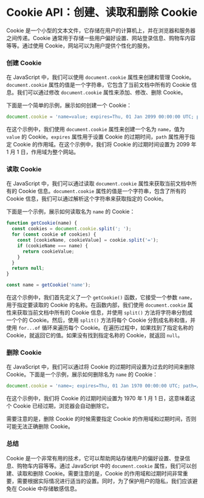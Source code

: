 # Cookie API：创建、读取和删除 Cookie

Cookie 是一个小型的文本文件，它存储在用户的计算机上，并在浏览器和服务器之间传递。Cookie 通常用于存储一些用户偏好设置、网站登录信息、购物车内容等等。通过使用 Cookie，网站可以为用户提供个性化的服务。

### 创建 Cookie

在 JavaScript 中，我们可以使用 `document.cookie` 属性来创建和管理 Cookie。`document.cookie` 属性的值是一个字符串，它包含了当前文档中所有的 Cookie 信息。我们可以通过修改 `document.cookie` 属性来添加、修改、删除 Cookie。

下面是一个简单的示例，展示如何创建一个 Cookie：

```javascript
document.cookie = 'name=value; expires=Thu, 01 Jan 2099 00:00:00 UTC; path=/';
```

在这个示例中，我们使用 `document.cookie` 属性来创建一个名为 `name`，值为 `value` 的 Cookie。`expires` 属性用于设置 Cookie 的过期时间，`path` 属性用于指定 Cookie 的作用域。在这个示例中，我们将 Cookie 的过期时间设置为 2099 年 1 月 1 日，作用域为整个网站。

### 读取 Cookie

在 JavaScript 中，我们可以通过读取 `document.cookie` 属性来获取当前文档中所有的 Cookie 信息。`document.cookie` 属性的值是一个字符串，包含了所有的 Cookie 信息，我们可以通过解析这个字符串来获取指定的 Cookie。

下面是一个示例，展示如何读取名为 `name` 的 Cookie：

```javascript
function getCookie(name) {
  const cookies = document.cookie.split('; ');
  for (const cookie of cookies) {
    const [cookieName, cookieValue] = cookie.split('=');
    if (cookieName === name) {
      return cookieValue;
    }
  }
  return null;
}

const name = getCookie('name');
```

在这个示例中，我们首先定义了一个 `getCookie()` 函数，它接受一个参数 `name`，用于指定要读取的 Cookie 的名称。在函数内部，我们使用 `document.cookie` 属性来获取当前文档中所有的 Cookie 信息，并使用 `split()` 方法将字符串分割成一个个的 Cookie。然后，使用 `split()` 方法将每个 Cookie 分割成名称和值，并使用 `for...of` 循环来遍历每个 Cookie。在遍历过程中，如果找到了指定名称的 Cookie，就返回它的值。如果没有找到指定名称的 Cookie，就返回 `null`。

### 删除 Cookie

在 JavaScript 中，我们可以通过将 Cookie 的过期时间设置为过去的时间来删除 Cookie。下面是一个示例，展示如何删除名为 `name` 的 Cookie：

```javascript
document.cookie = 'name=; expires=Thu, 01 Jan 1970 00:00:00 UTC; path=/;';
```

在这个示例中，我们将 Cookie 的过期时间设置为 1970 年 1 月 1 日，这意味着这个 Cookie 已经过期，浏览器会自动删除它。

需要注意的是，删除 Cookie 的时候需要指定 Cookie 的作用域和过期时间，否则可能无法正确删除 Cookie。

### 总结

Cookie 是一个非常有用的技术，它可以帮助网站存储用户的偏好设置、登录信息、购物车内容等等。通过 JavaScript 中的 `document.cookie` 属性，我们可以创建、读取和删除 Cookie。需要注意的是，Cookie 的作用域和过期时间非常重要，需要根据实际情况进行适当的设置。同时，为了保护用户的隐私，我们应该避免在 Cookie 中存储敏感信息。
